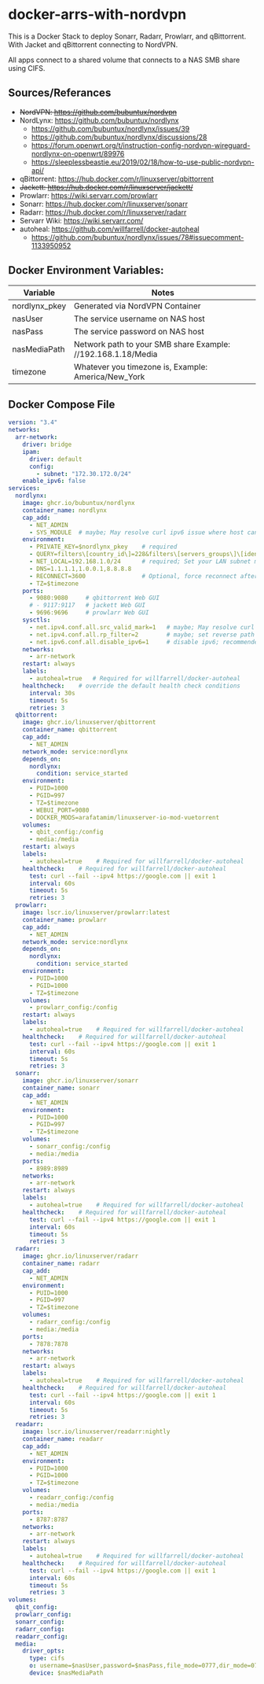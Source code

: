 # docker-arrs-with-nordvpn
This is a Docker Stack to deploy Sonarr, Radarr, Prowlarr, and qBittorrent. With Jacket and qBittorrent connecting to NordVPN.

All apps connect to a shared volume that connects to a NAS SMB share using CIFS.

## Sources/Referances
- ~~NordVPN: https://github.com/bubuntux/nordvpn~~
- NordLynx: https://github.com/bubuntux/nordlynx
  - https://github.com/bubuntux/nordlynx/issues/39
  - https://github.com/bubuntux/nordlynx/discussions/28
  - https://forum.openwrt.org/t/instruction-config-nordvpn-wireguard-nordlynx-on-openwrt/89976
  - https://sleeplessbeastie.eu/2019/02/18/how-to-use-public-nordvpn-api/
- qBittorrent: https://hub.docker.com/r/linuxserver/qbittorrent
- ~~Jackett: https://hub.docker.com/r/linuxserver/jackett/~~
- Prowlarr: https://wiki.servarr.com/prowlarr
- Sonarr: https://hub.docker.com/r/linuxserver/sonarr
- Radarr: https://hub.docker.com/r/linuxserver/radarr
- Servarr Wiki: https://wiki.servarr.com/
- autoheal: https://github.com/willfarrell/docker-autoheal
  - https://github.com/bubuntux/nordlynx/issues/78#issuecomment-1133950952

## Docker Environment Variables:
| Variable | Notes |
| ----------- | ----------- |
| nordlynx_pkey | Generated via NordVPN Container |
| nasUser | The service username on NAS host |
| nasPass | The service password on NAS host |
| nasMediaPath | Network path to your SMB share Example: //192.168.1.18/Media |
| timezone | Whatever you timezone is, Example: America/New_York |

## Docker Compose File
```yaml:docker-compose.yml
version: "3.4"
networks:
  arr-network:
    driver: bridge
    ipam:
      driver: default
      config:
        - subnet: "172.30.172.0/24"
    enable_ipv6: false
services:
  nordlynx:
    image: ghcr.io/bubuntux/nordlynx
    container_name: nordlynx
    cap_add:
      - NET_ADMIN
      - SYS_MODULE  # maybe; May resolve curl ipv6 issue where host cannot resolve
    environment:
      - PRIVATE_KEY=$nordlynx_pkey    # required
      - QUERY=filters\[country_id\]=228&filters\[servers_groups\]\[identifier\]=legacy_p2p&filters\[servers_technologies\]\[identifier\]=wireguard_udp #https://api.nordvpn.com/v1/servers/recommendations?filters\[country_id\]=228&filters\[servers_groups\]\[identifier\]=legacy_p2p&filters\[servers_technologies\]\[identifier\]=wireguard_udp
      - NET_LOCAL=192.168.1.0/24      # required; Set your LAN subnet mask
      - DNS=1.1.1.1,1.0.0.1,8.8.8.8
      - RECONNECT=3600                # Optional, force reconnect after 3600s (1hr) 
      - TZ=$timezone
    ports:
      - 9080:9080     # qbittorrent Web GUI
      # - 9117:9117   # jackett Web GUI
      - 9696:9696     # prowlarr Web GUI
    sysctls:
      - net.ipv4.conf.all.src_valid_mark=1   # maybe; May resolve curl ipv6 issue where host cannot resolve
      - net.ipv4.conf.all.rp_filter=2        # maybe; set reverse path filter to loose mode; May resolve curl ipv6 issue where host cannot resolve
      - net.ipv6.conf.all.disable_ipv6=1     # disable ipv6; recommended if using ipv4 only
    networks:
      - arr-network
    restart: always
    labels:
      - autoheal=true   # Required for willfarrell/docker-autoheal
    healthcheck:    # override the default health check conditions
      interval: 30s
      timeout: 5s
      retries: 3
  qbittorrent:
    image: ghcr.io/linuxserver/qbittorrent
    container_name: qbittorrent
    cap_add:
      - NET_ADMIN
    network_mode: service:nordlynx
    depends_on:
      nordlynx:
        condition: service_started
    environment:
      - PUID=1000
      - PGID=997
      - TZ=$timezone
      - WEBUI_PORT=9080
      - DOCKER_MODS=arafatamim/linuxserver-io-mod-vuetorrent
    volumes:
      - qbit_config:/config
      - media:/media
    restart: always
    labels:
      - autoheal=true    # Required for willfarrell/docker-autoheal
    healthcheck:    # Required for willfarrell/docker-autoheal
      test: curl --fail --ipv4 https://google.com || exit 1
      interval: 60s
      timeout: 5s
      retries: 3
  prowlarr:
    image: lscr.io/linuxserver/prowlarr:latest
    container_name: prowlarr
    cap_add:
      - NET_ADMIN
    network_mode: service:nordlynx
    depends_on:
      nordlynx:
        condition: service_started
    environment:
      - PUID=1000
      - PGID=1000
      - TZ=$timezone
    volumes:
      - prowlarr_config:/config
    restart: always
    labels:
      - autoheal=true    # Required for willfarrell/docker-autoheal
    healthcheck:    # Required for willfarrell/docker-autoheal
      test: curl --fail --ipv4 https://google.com || exit 1
      interval: 60s
      timeout: 5s
      retries: 3
  sonarr:
    image: ghcr.io/linuxserver/sonarr
    container_name: sonarr
    cap_add:
      - NET_ADMIN
    environment:
      - PUID=1000
      - PGID=997
      - TZ=$timezone
    volumes:
      - sonarr_config:/config
      - media:/media
    ports:
      - 8989:8989
    networks:
      - arr-network
    restart: always
    labels:
      - autoheal=true    # Required for willfarrell/docker-autoheal
    healthcheck:    # Required for willfarrell/docker-autoheal
      test: curl --fail --ipv4 https://google.com || exit 1
      interval: 60s
      timeout: 5s
      retries: 3
  radarr:
    image: ghcr.io/linuxserver/radarr
    container_name: radarr
    cap_add:
      - NET_ADMIN
    environment:
      - PUID=1000
      - PGID=997
      - TZ=$timezone
    volumes:
      - radarr_config:/config
      - media:/media
    ports:
      - 7878:7878
    networks:
      - arr-network
    restart: always
    labels:
      - autoheal=true    # Required for willfarrell/docker-autoheal
    healthcheck:    # Required for willfarrell/docker-autoheal
      test: curl --fail --ipv4 https://google.com || exit 1
      interval: 60s
      timeout: 5s
      retries: 3
  readarr:
    image: lscr.io/linuxserver/readarr:nightly
    container_name: readarr
    cap_add:
      - NET_ADMIN
    environment:
      - PUID=1000
      - PGID=1000
      - TZ=$timezone
    volumes:
      - readarr_config:/config
      - media:/media
    ports:
      - 8787:8787
    networks:
      - arr-network
    restart: always
    labels:
      - autoheal=true    # Required for willfarrell/docker-autoheal
    healthcheck:    # Required for willfarrell/docker-autoheal
      test: curl --fail --ipv4 https://google.com || exit 1
      interval: 60s
      timeout: 5s
      retries: 3
volumes:
  qbit_config:
  prowlarr_config:
  sonarr_config:
  radarr_config:
  readarr_config:
  media:
    driver_opts:
      type: cifs
      o: username=$nasUser,password=$nasPass,file_mode=0777,dir_mode=0777,noperm
      device: $nasMediaPath
```
